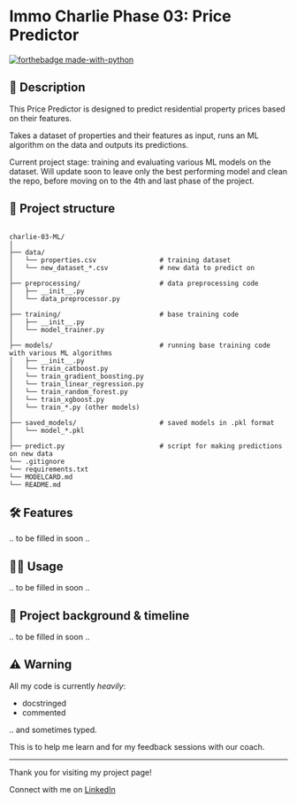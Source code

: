 # Immo Charlie Phase 03: Price Predictor

[![forthebadge made-with-python](https://ForTheBadge.com/images/badges/made-with-python.svg)](https://www.python.org/)

## 📖 Description

This Price Predictor is designed to predict residential property prices based on their features.

Takes a dataset of properties and their features as input, runs an ML algorithm on the data and outputs its predictions.

Current project stage: training and evaluating various ML models on the dataset. Will update soon to leave only the best performing model and clean the repo, before moving on to the 4th and last phase of the project.


## 🧬 Project structure

```

charlie-03-ML/
│
├── data/
│   └── properties.csv                # training dataset
│   └── new_dataset_*.csv             # new data to predict on
│
├── preprocessing/                    # data preprocessing code
│   ├── __init__.py
│   └── data_preprocessor.py
│
├── training/                         # base training code
│   ├── __init__.py
│   └── model_trainer.py
│
├── models/                           # running base training code with various ML algorithms
│   ├── __init__.py
│   └── train_catboost.py
│   └── train_gradient_boosting.py
│   └── train_linear_regression.py
│   └── train_random_forest.py
│   └── train_xgboost.py
│   └── train_*.py (other models)
│
├── saved_models/                     # saved models in .pkl format
│   └── model_*.pkl
│
├── predict.py                        # script for making predictions on new data
└── .gitignore
└── requirements.txt
└── MODELCARD.md
└── README.md
```

## 🛠️ Features

.. to be filled in soon ..


## 👩‍💻 Usage

.. to be filled in soon ..


## 📂 Project background & timeline

.. to be filled in soon ..


## ⚠️ Warning

All my code is currently *heavily*:

- docstringed
- commented

.. and sometimes typed.

This is to help me learn and for my feedback sessions with our coach.

---

Thank you for visiting my project page!

Connect with me on [LinkedIn](https://www.linkedin.com/in/mirunasuru/)
